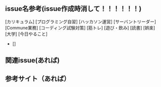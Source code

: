 ## issue名参考(issue作成時消して！！！！！！)
[カリキュラム]
[プログラミング自習]
[ハッカソン運営]
[サーバントリーダー]
[Commune業務]
[コーディング試験対策]
[筋トレ]
[遊び・飲み]
[読書]
[娯楽]
[大学]
[今日やること]

- []

## 関連issue(あれば)

## 参考サイト（あれば）